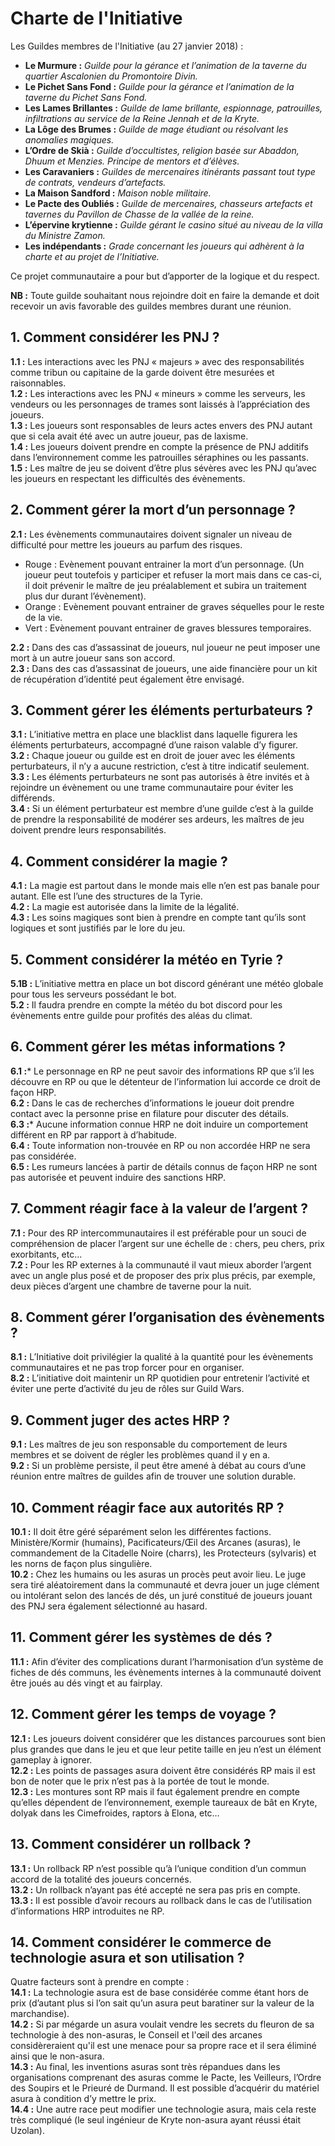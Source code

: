 Charte de l'Initiative
======================

Les Guildes membres de l'Initiative (au 27 janvier 2018) :
- **Le Murmure :** *Guilde pour la gérance et l’animation de la taverne du quartier Ascalonien du Promontoire Divin.*
- **Le Pichet Sans Fond :** *Guilde pour la gérance et l’animation de la taverne du Pichet Sans Fond.*
- **Les Lames Brillantes :** *Guilde de lame brillante, espionnage, patrouilles, infiltrations au service de la Reine Jennah et de la Kryte.*
- **La Lôge des Brumes :** *Guilde de mage étudiant ou résolvant les anomalies magiques.*
- **L’Ordre de Skià :** *Guilde d’occultistes, religion basée sur Abaddon, Dhuum et Menzies. Principe de mentors et d’élèves.*
- **Les Caravaniers :** *Guildes de mercenaires itinérants passant tout type de contrats, vendeurs d’artefacts.*
- **La Maison Sandford :** *Maison noble militaire.*
- **Le Pacte des Oubliés :** G*uilde de mercenaires, chasseurs artefacts et tavernes du Pavillon de Chasse de la vallée de la reine.*
- **L’épervine krytienne :** *Guilde gérant le casino situé au niveau de la villa du Ministre Zamon.*
- **Les indépendants :** *Grade concernant les joueurs qui adhèrent à la charte et au projet de l’Initiative.*

Ce projet communautaire a pour but d’apporter de la logique et du respect.

**NB :** Toute guilde souhaitant nous rejoindre doit en faire la demande et doit recevoir un avis favorable des guildes membres durant une réunion.

## 1. Comment considérer les PNJ ?
**1.1 :** Les interactions avec les PNJ « majeurs » avec des responsabilités comme tribun ou capitaine de la garde doivent être mesurées et raisonnables.  
**1.2 :** Les interactions avec les PNJ « mineurs » comme les serveurs, les vendeurs ou les personnages de trames sont laissés à l’appréciation des joueurs.  
**1.3 :** Les joueurs sont responsables de leurs actes envers des PNJ autant que si cela avait été avec un autre joueur, pas de laxisme.  
**1.4 :** Les joueurs doivent prendre en compte la présence de PNJ additifs dans l’environnement comme les patrouilles séraphines ou les passants.  
**1.5 :** Les maître de jeu se doivent d’être plus sévères avec les PNJ qu’avec les joueurs en respectant les difficultés des évènements.

## 2. Comment gérer la mort d’un personnage ?
**2.1 :** Les évènements communautaires doivent signaler un niveau de difficulté pour mettre les joueurs au parfum des risques.

- Rouge : Evènement pouvant entrainer la mort d’un personnage. (Un joueur peut toutefois y participer et refuser la mort mais dans ce cas-ci, il doit prévenir le maître de jeu préalablement et subira un traitement plus dur durant l’évènement).  
- Orange : Evènement pouvant entrainer de graves séquelles pour le reste de la vie.  
- Vert : Evènement pouvant entrainer de graves blessures temporaires.

**2.2 :** Dans des cas d’assassinat de joueurs, nul joueur ne peut imposer une mort à un autre joueur sans son accord.  
**2.3 :** Dans des cas d’assassinat de joueurs, une aide financière pour un kit de récupération d’identité peut également être envisagé.

## 3. Comment gérer les éléments perturbateurs ?
**3.1 :** L’initiative mettra en place une blacklist dans laquelle figurera les éléments perturbateurs, accompagné d’une raison valable d’y figurer.  
**3.2 :** Chaque joueur ou guilde est en droit de jouer avec les éléments perturbateurs, il n’y a aucune restriction, c’est à titre indicatif seulement.  
**3.3 :** Les éléments perturbateurs ne sont pas autorisés à être invités et à rejoindre un évènement ou une trame communautaire pour éviter les différends.  
**3.4 :** Si un élément perturbateur est membre d’une guilde c’est à la guilde de prendre la responsabilité de modérer ses ardeurs, les maîtres de jeu doivent prendre leurs responsabilités.

## 4. Comment considérer la magie ?
**4.1 :** La magie est partout dans le monde mais elle n’en est pas banale pour autant. Elle est l’une des structures de la Tyrie.  
**4.2 :** La magie est autorisée dans la limite de la légalité.  
**4.3 :** Les soins magiques sont bien à prendre en compte tant qu’ils sont logiques et sont justifiés par le lore du jeu.

## 5. Comment considérer la météo en Tyrie ?
**5.1B :** L’initiative mettra en place un bot discord générant une météo globale pour tous les serveurs possédant le bot.  
**5.2 :** Il faudra prendre en compte la météo du bot discord pour les évènements entre guilde pour profités des aléas du climat.

## 6. Comment gérer les métas informations ?
**6.1 :*** Le personnage en RP ne peut savoir des informations RP que s’il les découvre en RP ou que le détenteur de l’information lui accorde ce droit de façon HRP.  
**6.2 :** Dans le cas de recherches d’informations le joueur doit prendre contact avec la personne prise en filature pour discuter des détails.  
**6.3 :*** Aucune information connue HRP ne doit induire un comportement différent en RP par rapport à d’habitude.  
**6.4 :** Toute information non-trouvée en RP ou non accordée HRP ne sera pas considérée.  
**6.5 :** Les rumeurs lancées à partir de détails connus de façon HRP ne sont pas autorisée et peuvent induire des sanctions HRP.

## 7. Comment réagir face à la valeur de l’argent ?
**7.1 :** Pour des RP intercommunautaires il est préférable pour un souci de compréhension de placer l’argent sur une échelle de : chers, peu chers, prix exorbitants, etc…  
**7.2 :** Pour les RP externes à la communauté il vaut mieux aborder l’argent avec un angle plus posé et de proposer des prix plus précis, par exemple, deux pièces d’argent une chambre de taverne pour la nuit.

## 8. Comment gérer l’organisation des évènements ?	
**8.1 :** L’Initiative doit privilégier la qualité à la quantité pour les évènements communautaires et ne pas trop forcer pour en organiser.  
**8.2 :** L’initiative doit maintenir un RP quotidien pour entretenir l’activité et éviter une perte d’activité du jeu de rôles sur Guild Wars. 

## 9. Comment juger des actes HRP ?
**9.1 :** Les maîtres de jeu son responsable du comportement de leurs membres et se doivent de régler les problèmes quand il y en a.  
**9.2 :** Si un problème persiste, il peut être amené à débat au cours d’une réunion entre maîtres de guildes afin de trouver une solution durable. 

## 10. Comment réagir face aux autorités RP ?
**10.1 :** Il doit être géré séparément selon les différentes factions. Ministère/Kormir (humains), Pacificateurs/Œil des Arcanes (asuras), le commandement de la Citadelle Noire (charrs), les Protecteurs (sylvaris) et les norns de façon plus singulière.  
**10.2 :** Chez les humains ou les asuras un procès peut avoir lieu. Le juge sera tiré aléatoirement dans la communauté et devra jouer un juge clément ou intolérant selon des lancés de dés, un juré constitué de joueurs jouant des PNJ sera également sélectionné au hasard.

## 11. Comment gérer les systèmes de dés ?
**11.1 :** Afin d’éviter des complications durant l’harmonisation d’un système de fiches de dés communs, les évènements internes à la communauté doivent être joués au dés vingt et au fairplay. 

## 12. Comment gérer les temps de voyage ? 
**12.1 :** Les joueurs doivent considérer que les distances parcourues sont bien plus grandes que dans le jeu et que leur petite taille en jeu n’est un élément gameplay à ignorer.  
**12.2 :** Les points de passages asura doivent être considérés RP mais il est bon de noter que le prix n’est pas à la portée de tout le monde.  
**12.3 :** Les montures sont RP mais il faut également prendre en compte qu’elles dépendent de l’environnement, exemple taureaux de bât en Kryte, dolyak dans les Cimefroides, raptors à Elona, etc…

## 13. Comment considérer un rollback ?
**13.1 :** Un rollback RP n’est possible qu’à l’unique condition d’un commun accord de la totalité des joueurs concernés.  
**13.2 :** Un rollback n’ayant pas été accepté ne sera pas pris en compte.  
**13.3 :** Il est possible d’avoir recours au rollback dans le cas de l’utilisation d’informations HRP introduites ne RP. 

## 14. Comment considérer  le commerce de technologie asura et son utilisation ?
Quatre facteurs sont à prendre en compte :  
**14.1 :** La technologie asura est de base considérée comme étant hors de prix (d’autant plus si l’on sait qu’un asura peut baratiner sur la valeur de la marchandise).  
**14.2 :** Si par mégarde un asura voulait vendre les secrets du fleuron de sa technologie à des non-asuras, le Conseil et l'œil des arcanes considèreraient qu'il est une menace pour sa propre race et il sera éliminé ainsi que le non-asura.  
**14.3 :** Au final, les inventions asuras sont très répandues dans les organisations comprenant des asuras comme le Pacte, les Veilleurs, l’Ordre des Soupirs et le Prieuré de Durmand. Il est possible d’acquérir du matériel asura à condition d’y mettre le prix.  
**14.4 :** Une autre race peut modifier une technologie asura, mais cela reste très compliqué (le seul ingénieur de Kryte non-asura ayant réussi était Uzolan).


